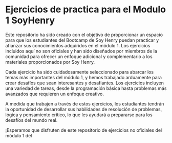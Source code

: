 # __Ejercicios de practica para el Modulo 1 SoyHenry__

Este repositorio ha sido creado con el objetivo de proporcionar un espacio para que los estudiantes del Bootcamp de Soy Henry puedan practicar y afianzar sus conocimientos adquiridos en el módulo 1. Los ejercicios incluidos aquí no son oficiales y han sido diseñados por miembros de la comunidad para ofrecer un enfoque adicional y complementario a los materiales proporcionados por Soy Henry.

Cada ejercicio ha sido cuidadosamente seleccionado para abarcar los temas más importantes del módulo 1, y hemos trabajado arduamente para crear desafíos que sean interesantes y desafiantes. Los ejercicios incluyen una variedad de tareas, desde la programación básica hasta problemas más avanzados que requieren un enfoque creativo.

A medida que trabajen a través de estos ejercicios, los estudiantes tendrán la oportunidad de desarrollar sus habilidades de resolución de problemas, lógica y pensamiento crítico, lo que les ayudará a prepararse para los desafíos del mundo real.

¡Esperamos que disfruten de este repositorio de ejercicios no oficiales del módulo 1 del 

